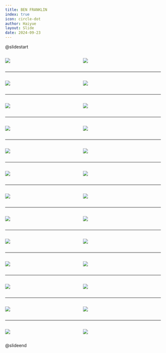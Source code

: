 ```yaml
---
title: BEN FRANKLIN
index: true
icon: circle-dot
author: Haiyue
layout: Slide
date: 2024-09-23
---
```

 
@slidestart

<div style="display:flex">
<div style="flex:1">

![](/reading/english/Level-W/BEN%20FRANKLIN/001.webp)
</div>
<div style="flex:1">

![](/reading/english/Level-W/BEN%20FRANKLIN/002.webp)
</div>
</div>

---

<div style="display:flex">
<div style="flex:1">

![](/reading/english/Level-W/BEN%20FRANKLIN/003.webp)
</div>
<div style="flex:1">

![](/reading/english/Level-W/BEN%20FRANKLIN/004.webp)
</div>
</div>

---

<div style="display:flex">
<div style="flex:1">

![](/reading/english/Level-W/BEN%20FRANKLIN/005.webp)
</div>
<div style="flex:1">

![](/reading/english/Level-W/BEN%20FRANKLIN/006.webp)
</div>
</div>

---

<div style="display:flex">
<div style="flex:1">

![](/reading/english/Level-W/BEN%20FRANKLIN/007.webp)
</div>
<div style="flex:1">

![](/reading/english/Level-W/BEN%20FRANKLIN/008.webp)
</div>
</div>

---

<div style="display:flex">
<div style="flex:1">

![](/reading/english/Level-W/BEN%20FRANKLIN/009.webp)
</div>
<div style="flex:1">

![](/reading/english/Level-W/BEN%20FRANKLIN/010.webp)
</div>
</div>

---

<div style="display:flex">
<div style="flex:1">

![](/reading/english/Level-W/BEN%20FRANKLIN/011.webp)
</div>
<div style="flex:1">

![](/reading/english/Level-W/BEN%20FRANKLIN/012.webp)
</div>
</div>

---

<div style="display:flex">
<div style="flex:1">

![](/reading/english/Level-W/BEN%20FRANKLIN/013.webp)
</div>
<div style="flex:1">

![](/reading/english/Level-W/BEN%20FRANKLIN/014.webp)
</div>
</div>

---

<div style="display:flex">
<div style="flex:1">

![](/reading/english/Level-W/BEN%20FRANKLIN/015.webp)
</div>
<div style="flex:1">

![](/reading/english/Level-W/BEN%20FRANKLIN/016.webp)
</div>
</div>

---

<div style="display:flex">
<div style="flex:1">

![](/reading/english/Level-W/BEN%20FRANKLIN/017.webp)
</div>
<div style="flex:1">

![](/reading/english/Level-W/BEN%20FRANKLIN/018.webp)
</div>
</div>

---

<div style="display:flex">
<div style="flex:1">

![](/reading/english/Level-W/BEN%20FRANKLIN/019.webp)
</div>
<div style="flex:1">

![](/reading/english/Level-W/BEN%20FRANKLIN/020.webp)
</div>
</div>

---

<div style="display:flex">
<div style="flex:1">

![](/reading/english/Level-W/BEN%20FRANKLIN/021.webp)
</div>
<div style="flex:1">

![](/reading/english/Level-W/BEN%20FRANKLIN/022.webp)
</div>
</div>

---

<div style="display:flex">
<div style="flex:1">

![](/reading/english/Level-W/BEN%20FRANKLIN/023.webp)
</div>
<div style="flex:1">

![](/reading/english/Level-W/BEN%20FRANKLIN/024.webp)
</div>
</div>

---

<div style="display:flex">
<div style="flex:1">

![](/reading/english/Level-W/BEN%20FRANKLIN/025.webp)
</div>
<div style="flex:1">

![](/reading/english/Level-W/BEN%20FRANKLIN/026.webp)
</div>
</div>

@slideend